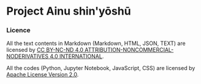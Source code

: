 # Project Ainu shin'yōshū

### Licence
All the text contents in Markdown (Markdown, HTML, JSON, TEXT) are licensed by [CC BY-NC-ND 4.0 ATTRIBUTION-NONCOMMERCIAL-NODERIVATIVES 4.0 INTERNATIONAL](https://creativecommons.org/licenses/by-nc-nd/4.0/).

All the codes (Python, Jupyter Notebook, JavaScript, CSS) are licensed by [Apache License Version 2.0](https://www.apache.org/licenses/LICENSE-2.0). 
